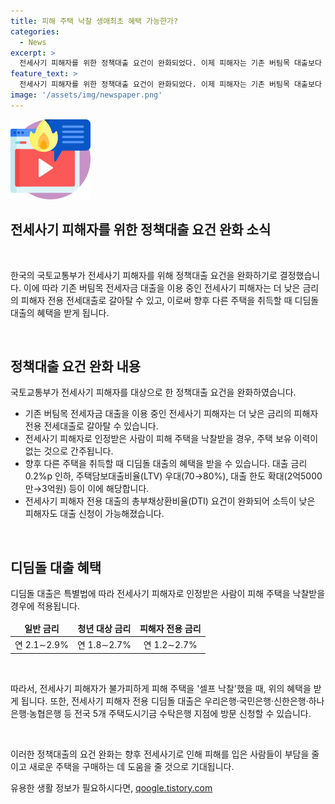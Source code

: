 ```yaml
---
title: 피해 주택 낙찰 생애최초 혜택 가능한가?
categories:
  - News
excerpt: >
  전세사기 피해자를 위한 정책대출 요건이 완화되었다. 이제 피해자는 기존 버팀목 대출보다 금리가 낮은 전용 대출을 이용할 수 있고, 주택 보유 이력 없이 취득한 경우 디딤돌 대출 혜택을 받게 된다. 또한 소득이 낮은 피해자도 대출을 신청할 수 있는 총부채상환비율(DTI) 요건이 완화되었다. 이에 대한 자세한 내용은 우리은행·국민은행·신한은행·하나은행·농협은행 등에서 확인할 수 있다. (150자)  
feature_text: >
  전세사기 피해자를 위한 정책대출 요건이 완화되었다. 이제 피해자는 기존 버팀목 대출보다 금리가 낮은 전용 대출을 이용할 수 있고, 주택 보유 이력 없이 취득한 경우 디딤돌 대출 혜택을 받게 된다. 또한 소득이 낮은 피해자도 대출을 신청할 수 있는 총부채상환비율(DTI) 요건이 완화되었다. 이에 대한 자세한 내용은 우리은행·국민은행·신한은행·하나은행·농협은행 등에서 확인할 수 있다. (150자)  
image: '/assets/img/newspaper.png'
---
```


<p><img src="/assets/img/news.png" alt="rentncar 속보" /></p>

<h2>전세사기 피해자를 위한 정책대출 요건 완화 소식</h2>

<p data-ke-size="size16">&nbsp;</p>

<p>한국의 국토교통부가 전세사기 피해자를 위해 정책대출 요건을 완화하기로 결정했습니다. 이에 따라 기존 버팀목 전세자금 대출을 이용 중인 전세사기 피해자는 더 낮은 금리의 피해자 전용 전세대출로 갈아탈 수 있고, 이로써 향후 다른 주택을 취득할 때 디딤돌 대출의 혜택을 받게 됩니다.</p>

<p data-ke-size="size16">&nbsp;</p>

<h2 data-ke-size="size26">정책대출 요건 완화 내용</h2>

<p>국토교통부가 전세사기 피해자를 대상으로 한 정책대출 요건을 완화하였습니다.</p>

<ul>
<li>기존 버팀목 전세자금 대출을 이용 중인 전세사기 피해자는 더 낮은 금리의 피해자 전용 전세대출로 갈아탈 수 있습니다.</li>
<li>전세사기 피해자로 인정받은 사람이 피해 주택을 낙찰받을 경우, 주택 보유 이력이 없는 것으로 간주됩니다.</li>
<li>향후 다른 주택을 취득할 때 디딤돌 대출의 혜택을 받을 수 있습니다. 대출 금리 0.2%p 인하, 주택담보대출비율(LTV) 우대(70→80%), 대출 한도 확대(2억5000만→3억원) 등이 이에 해당합니다.</li>
<li>전세사기 피해자 전용 대출의 총부채상환비율(DTI) 요건이 완화되어 소득이 낮은 피해자도 대출 신청이 가능해졌습니다.</li>
</ul>

<p data-ke-size="size16">&nbsp;</p>

<h2 data-ke-size="size26">디딤돌 대출 혜택</h2>

<p>디딤돌 대출은 특별법에 따라 전세사기 피해자로 인정받은 사람이 피해 주택을 낙찰받을 경우에 적용됩니다.</p>

<table>
<thead>
<tr>
<td style="text-align: center; height: 17px;"><b>일반 금리</b></td>
<td style="text-align: center; height: 17px;"><b>청년 대상 금리</b></td>
<td style="text-align: center; height: 17px;"><b>피해자 전용 금리</b></td>
</tr>
</thead>
<tbody>
<tr>
<td style="text-align: center; height: 17px;">연 2.1∼2.9%</td>
<td style="text-align: center; height: 17px;">연 1.8∼2.7%</td>
<td style="text-align: center; height: 17px;">연 1.2∼2.7%</td>
</tr>
</tbody>
</table>

<p data-ke-size="size16">&nbsp;</p>

<p>따라서, 전세사기 피해자가 불가피하게 피해 주택을 '셀프 낙찰'했을 때, 위의 혜택을 받게 됩니다. 또한, 전세사기 피해자 전용 디딤돌 대출은 우리은행·국민은행·신한은행·하나은행·농협은행 등 전국 5개 주택도시기금 수탁은행 지점에 방문 신청할 수 있습니다.</p>

<p data-ke-size="size16">&nbsp;</p>

<p>이러한 정책대출의 요건 완화는 향후 전세사기로 인해 피해를 입은 사람들이 부담을 줄이고 새로운 주택을 구매하는 데 도움을 줄 것으로 기대됩니다.</p>
유용한 생활 정보가 필요하시다면, <a href="https://qoogle.tistory.com" rel="dofollow">qoogle.tistory.com</a>


